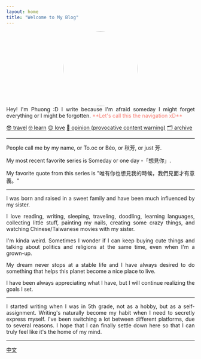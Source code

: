 ```yaml
---
layout: home
title: "Welcome to My Blog"
---
```



<div style="text-align:center;width:100%;">
<img src="https://i.imgur.com/zXkIhQe.jpg" width="200" style="border-radius:50%"></div>
<div style="text-align:justify;width:100%;">
Hey!
I'm Phuong :D
I write because I'm afraid someday I might forget everything or I might be forgotten.

<span style="color:#F88379">
**Let's call this the navigation xD**</span>

[😎 travel](https://write.as/phuong/tag:travel) 
[🤓 learn](https://write.as/phuong/tag:learn) 
[😍 love](https://write.as/phuong/tag:love)
[🤔 opinion (provocative content warning)](https://write.as/phuong/tag:opinion)
[🗂 archive](https://write.as/phuong/tag:archive)

---
People call me by my name, or To.oc or Béo, or 秋芳, or just 芳.

My most recent favorite series is Someday or one day -「想見你」.

My favorite quote from this series is "唯有你也想見我的時候，我們見面才有意義。"

---
I was born and raised in a sweet family and have been much influenced by my sister. 

I love reading, writing, sleeping, traveling, doodling, learning languages, collecting little stuff, painting my nails, creating some crazy things, and watching Chinese/Taiwanese movies with my sister.

I'm kinda weird. Sometimes I wonder if I can keep buying cute things and talking about politics and religions at the same time, even when I'm a grown-up.

My dream never stops at a stable life and I have always desired to do something that helps this planet become a nice place to live.

I have been always appreciating what I have, but I will continue realizing the goals I set.

---
I started writing when I was in 5th grade, not as a hobby, but as a self-assignment. Writing's naturally become my habit when I need to secretly express myself. I've been switching a lot between different platforms, due to several reasons. I hope that I can finally settle down here so that I can truly feel like it's the home of my mind.

---
[中文](https://write.as/qiu-fang) 
